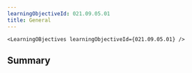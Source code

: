 ```yaml
---
learningObjectiveId: 021.09.05.01
title: General
---
```


```tsx eval
<LearningOBjectives learningObjectiveId={021.09.05.01} />
```

## Summary
